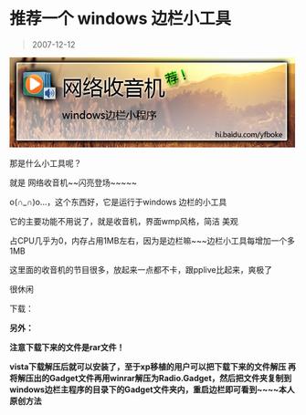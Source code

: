 # 推荐一个 windows 边栏小工具 

> 2007-12-12

<div class="pcs-article-content_ptkaiapt4bxy_baiduscarticle" id="detailArticleContent_ptkaiapt4bxy_baiduscarticle">
 <p>
  <img class="blogimg" small="0" src="images/379691142672e039153215f2b8ff5742.jpg"/>
 </p>
 <p>
  那是什么小工具呢？
 </p>
 <p>
  就是 网络收音机~~闪亮登场~~~~~
 </p>
 <p>
  o(∩_∩)o...，这个东西好，它是运行于windows 边栏的小工具
 </p>
 <p>
  它的主要功能不用说了，就是收音机，界面wmp风格，简洁 美观
 </p>
 <p>
  占CPU几乎为0，内存占用1MB左右，因为是边栏嘛~~~边栏小工具每增加一个多1MB
 </p>
 <p>
  这里面的收音机的节目很多，放起来一点都不卡，跟pplive比起来，爽极了
 </p>
 <p>
  很休闲
 </p>
 <p>
  下载：
 </p>
 <p>
 </p>
 <p>
  <strong>
   另外：
  </strong>
 </p>
 <p>
  <strong>
   注意下载下来的文件是rar文件！
  </strong>
 </p>
 <p>
  <strong>
   vista下载解压后就可以安装了，至于xp移植的用户可以把下载下来的文件解压 再将解压出的Gadget文件再用winrar解压为Radio.Gadget，然后把文件夹复制到windows边栏主程序的目录下的Gadget文件夹内，重启边栏即可看到~~~~本人原创方法
  </strong>
 </p>
</div>


